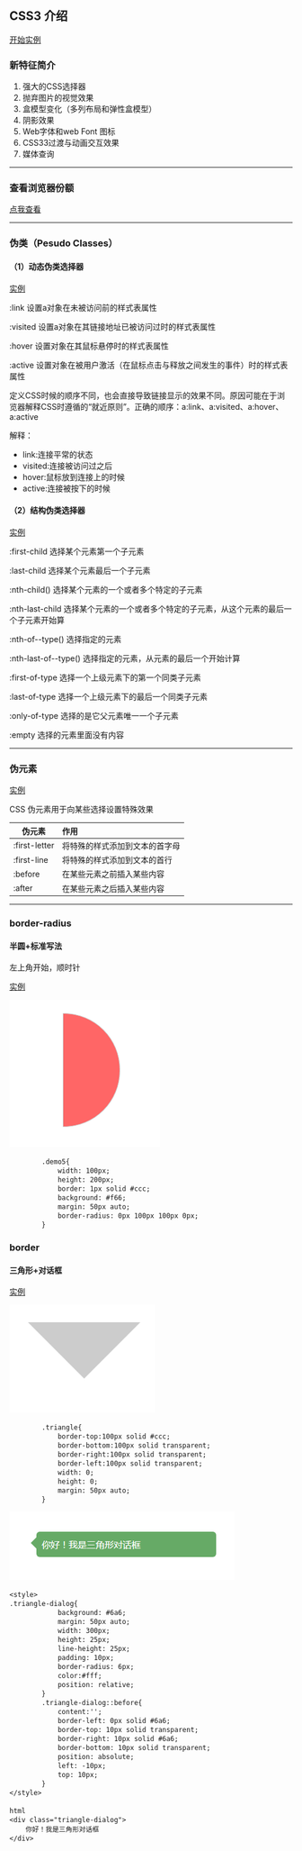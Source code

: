 ## CSS3 介绍

[开始实例](https://github.com/LbhFront-end/About-CSS3/blob/master/code/Demo01.html)

### 新特征简介

1.  强大的CSS选择器
2.  抛弃图片的视觉效果
3.  盒模型变化（多列布局和弹性盒模型）
4.  阴影效果
5.  Web字体和web Font 图标
6.  CSS33过渡与动画交互效果
7.  媒体查询

------

### 查看浏览器份额

[点我查看](http://tongji.baidu.com/data/browser)

------

### 伪类（Pesudo Classes）

#### （1）动态伪类选择器

[实例](https://github.com/LbhFront-end/About-CSS3/blob/master/code/Demo02.html)

:link 设置a对象在未被访问前的样式表属性 

:visited 设置a对象在其链接地址已被访问过时的样式表属性 

:hover 设置对象在其鼠标悬停时的样式表属性 

:active 设置对象在被用户激活（在鼠标点击与释放之间发生的事件）时的样式表属性 

定义CSS时候的顺序不同，也会直接导致链接显示的效果不同。原因可能在于浏览器解释CSS时遵循的“就近原则”。正确的顺序：a:link、a:visited、a:hover、a:active

解释：

- link:连接平常的状态 
- visited:连接被访问过之后 
- hover:鼠标放到连接上的时候
- active:连接被按下的时候 

#### （2）结构伪类选择器

[实例](https://github.com/LbhFront-end/About-CSS3/blob/master/code/Demo03.html)

:first-child 选择某个元素第一个子元素

:last-child 选择某个元素最后一个子元素

:nth-child() 选择某个元素的一个或者多个特定的子元素

:nth-last-child 选择某个元素的一个或者多个特定的子元素，从这个元素的最后一个子元素开始算

:nth-of--type() 选择指定的元素

:nth-last-of--type() 选择指定的元素，从元素的最后一个开始计算

:first-of-type 选择一个上级元素下的第一个同类子元素

:last-of-type  选择一个上级元素下的最后一个同类子元素

:only-of-type 选择的是它父元素唯一一个子元素

:empty 选择的元素里面没有内容

------

### 伪元素

[实例](https://github.com/LbhFront-end/About-CSS3/blob/master/code/Demo04.html)

CSS 伪元素用于向某些选择设置特殊效果

| 伪元素        | 作用                           |
| ------------- | :----------------------------- |
| :first-letter | 将特殊的样式添加到文本的首字母 |
| :first-line   | 将特殊的样式添加到文本的首行   |
| :before       | 在某些元素之前插入某些内容     |
| :after        | 在某些元素之后插入某些内容     |

------

### border-radius

#### 半圆+标准写法

左上角开始，顺时针

[实例](https://github.com/LbhFront-end/About-CSS3/blob/master/code/Demo05.html)

![半圆](https://raw.githubusercontent.com/LbhFront-end/About-CSS3/master/code/img/circle.png)



```
		.demo5{
			width: 100px;
			height: 200px;
			border: 1px solid #ccc;
			background: #f66;
			margin: 50px auto;
			border-radius: 0px 100px 100px 0px;									
		}
```



### border

#### 三角形+对话框

[实例](https://github.com/LbhFront-end/About-CSS3/blob/master/code/Demo06.html)

![三角形](https://raw.githubusercontent.com/LbhFront-end/About-CSS3/master/code/img/triangle.png)

```
		.triangle{
			border-top:100px solid #ccc;
			border-bottom:100px solid transparent;
			border-right:100px solid transparent;
			border-left:100px solid transparent;	
			width: 0;
			height: 0;								
			margin: 50px auto;
		}

```

![对话框](https://raw.githubusercontent.com/LbhFront-end/About-CSS3/master/code/img/triangle-dialog.png)

```
<style>
.triangle-dialog{
			background: #6a6;
			margin: 50px auto;
			width: 300px;
			height: 25px;
			line-height: 25px;
			padding: 10px;
			border-radius: 6px;
			color:#fff;
			position: relative;			
		}
		.triangle-dialog::before{
			content:'';
			border-left: 0px solid #6a6;
			border-top: 10px solid transparent;	
			border-right: 10px solid #6a6;
			border-bottom: 10px solid transparent;	
			position: absolute;
			left: -10px;	
			top: 10px;			
		}
</style>

html
<div class="triangle-dialog">
	你好！我是三角形对话框
</div>
```

